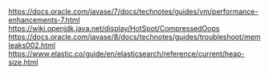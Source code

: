 https://docs.oracle.com/javase/7/docs/technotes/guides/vm/performance-enhancements-7.html
https://wiki.openjdk.java.net/display/HotSpot/CompressedOops
https://docs.oracle.com/javase/8/docs/technotes/guides/troubleshoot/memleaks002.html
https://www.elastic.co/guide/en/elasticsearch/reference/current/heap-size.html
